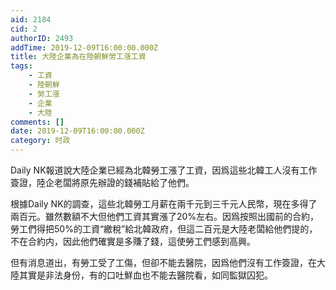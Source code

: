 ```yaml
---
aid: 2184
cid: 2
authorID: 2493
addTime: 2019-12-09T16:00:00.000Z
title: 大陸企業為在陸朝鮮勞工漲工資
tags:
    - 工資
    - 陸朝鮮
    - 勞工漲
    - 企業
    - 大陸
comments: []
date: 2019-12-09T16:00:00.000Z
category: 时政
---
```


Daily NK報道說大陸企業已經為北韓勞工漲了工資，因爲這些北韓工人沒有工作簽證，陸企老闆將原先辦證的錢補貼給了他們。

根據Daily NK的調查，這些北韓勞工月薪在兩千元到三千元人民幣，現在多得了兩百元。雖然數額不大但他們工資其實漲了20%左右。因爲按照出國前的合約，勞工們得把50%的工資“繳稅”給北韓政府，但這二百元是大陸老闆給他們提的，不在合約内，因此他們確實是多賺了錢，這使勞工們感到高興。

但有消息道出，有勞工受了工傷，但卻不能去醫院，因爲他們沒有工作簽證，在大陸其實是非法身份，有的口吐鮮血也不能去醫院看，如同監獄囚犯。
